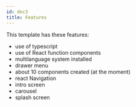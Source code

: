 ```yaml
---
id: doc3
title: Features
---
```



This template has these features:

* use of typescript
* use of React function components
* multilanguage system installed
* drawer menu
* about 10 components created (at the moment)
* react Navigation
* intro screen
* carousel
* splash screen